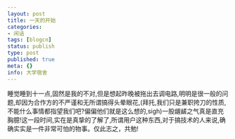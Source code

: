 ```yaml
---
layout: post
title: 一天的开始
categories:
- 闲话
tags: [blogcn]
status: publish
type: post
published: true
meta: {}
info: 大学宿舍
---
```


睡觉睡到十一点,固然是我的不对,但是想起昨晚被拖出去调电路,明明是很一般的问题,却因为合作方的不严谨和无所谓搞得头晕眼花,(拜托,我们只是兼职挎刀的性质,不能什么事情都指望我们吧?偏偏他们就是这么想的,sigh)一股龌鹾之气真是直充胸臆!这一段时间,实在是真挚的了解了,所谓用户这种东西,对于搞技术的人来说,确确实实是一件非常可怕的物事。仅此志之，共勉!
